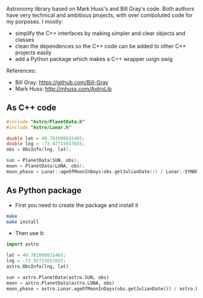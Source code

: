 Astronomy library based on Mark Huss's and Bill Gray's code. Both authors have very technical and ambitious projects, with over comboluted code for my porposes. I mostly:

- simplify the C++ interfaces by making simpler and clear objects and classes
- clean the dependences so the C++ code can be added to other C++ projects easily
- add a Python package which makes a C++ wrapper usign swig

References:
 - Bill Gray: https://github.com/Bill-Gray 
 - Mark Huss: http://mhuss.com/AstroLib

## As C++ code

```cpp
#include "Astro/PlanetData.h"
#include "Astro/Lunar.h"

double lat = 40.781098831465;
double lng = -73.97715657655;
obs = ObsInfo(lng, lat);

sun = PlanetData(SUN, obs);
moon = PlanetData(LUNA, obs);
moon_phase = Lunar::ageOfMoonInDays(obs.getJulianDate()) / Lunar::SYNODIC_MONTH
```

## As Python package

* First you need to create the package and install it

```bash
make
make install
```
* Then use it:

```python
import astro

lat = 40.781098831465;
lng = -73.97715657655;
astro.ObsInfo(lng, lat)

sun = astro.PlanetData(astro.SUN, obs)
moon = astro.PlanetData(astro.LUNA, obs)
moon_phase = astro.Lunar.ageOfMoonInDays(obs.getJulianDate()) / astro.Lunar.SYNODIC_MONTH
```